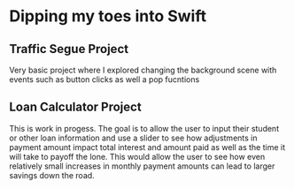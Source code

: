 # Dipping my toes into Swift

## Traffic Segue Project
Very basic project where I explored changing the background scene with events such as button clicks as well a pop fucntions

## Loan Calculator Project
This is work in progess. The goal is to allow the user to input their student or other loan information
and use a slider to see how adjustments in payment amount impact total interest and amount paid as well as
the time it will take to payoff the lone. This would allow the user to see how even relatively small increases
in monthly payment amounts can lead to larger savings down the road. 

